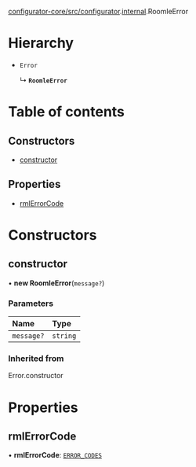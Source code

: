 [configurator-core/src/configurator](../modules/configurator_core_src_configurator.md).[internal](../modules/configurator_core_src_configurator._internal_.md).RoomleError

# Hierarchy

- `Error`

  ↳ **`RoomleError`**

# Table of contents

## Constructors

- [constructor](configurator_core_src_configurator._internal_.RoomleError.md#constructor)

## Properties

- [rmlErrorCode](configurator_core_src_configurator._internal_.RoomleError.md#rmlerrorcode)

# Constructors

## constructor

• **new RoomleError**(`message?`)

### Parameters

| Name | Type |
| :------ | :------ |
| `message?` | `string` |

### Inherited from

Error.constructor

# Properties

## rmlErrorCode

• **rmlErrorCode**: [`ERROR_CODES`](../enums/configurator_core_src_configurator._internal_.ERROR_CODES.md)
